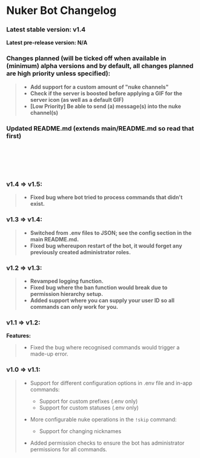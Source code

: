 # Nuker Bot Changelog

### Latest stable version: v1.4
**Latest pre-release version: N/A**

### Changes planned (will be ticked off when available in (minimum) alpha versions and by default, all changes planned are high priority unless specified):

> - **Add support for a custom amount of "nuke channels"**
> - **Check if the server is boosted before applying a GIF for the server icon (as well as a default GIF)**
> - **[Low Priority] Be able to send (a) message(s) into the nuke channel(s)**

### Updated README.md (extends main/README.md so read that first)

<br><br><br><br>

### v1.4 => v1.5:

> - **Fixed bug where bot tried to process commands that didn't exist.**

### v1.3 => v1.4:

> - **Switched from .env files to JSON; see the config section in the main README.md.**
> - **Fixed bug whereupon restart of the bot, it would forget any previously created administrator roles.**

### v1.2 => v1.3:

> - **Revamped logging function.**
> - **Fixed bug where the ban function would break due to permission hierarchy setup.**
> - **Added support where you can supply your user ID so all commands can only work for you.**

### v1.1 => v1.2:
**Features:**
> - Fixed the bug where recognised commands would trigger a made-up error.

### v1.0 => v1.1:
> - Support for different configuration options in .env file and in-app commands:
>   - Support for custom prefixes (.env only)
>   - Support for custom statuses (.env only)
> - More configurable nuke operations in the `!skip` command:
>   - Support for changing nicknames
> 
> - Added permission checks to ensure the bot has administrator permissions for all commands.
